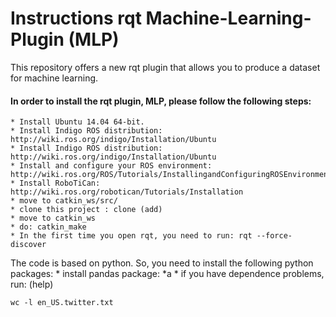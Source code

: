 # Instructions rqt Machine-Learning-Plugin (MLP) #
This repository offers a new rqt plugin that allows you to produce a dataset for machine learning. <br/>
#### In order to install the rqt plugin, MLP, please follow the following steps: ####
    * Install Ubuntu 14.04 64-bit.
    * Install Indigo ROS distribution: http://wiki.ros.org/indigo/Installation/Ubuntu
    * Install Indigo ROS distribution: http://wiki.ros.org/indigo/Installation/Ubuntu
    * Install and configure your ROS environment: http://wiki.ros.org/ROS/Tutorials/InstallingandConfiguringROSEnvironment
    * Install RoboTiCan: http://wiki.ros.org/robotican/Tutorials/Installation
    * move to catkin_ws/src/ 
    * clone this project : clone (add)
    * move to catkin_ws 
    * do: catkin_make
    * In the first time you open rqt, you need to run: rqt --force-discover
   
The code is based on python. So, you need to install the following python packages:
    * install pandas package:
      *a 
    * if you have dependence problems, run: (help)


```{r, engine='bash', count_lines}
wc -l en_US.twitter.txt 
```
